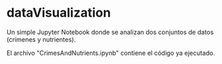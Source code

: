 # dataVisualization
Un simple Jupyter Notebook donde se analizan dos conjuntos de datos (crímenes y nutrientes).

El archivo "CrimesAndNutrients.ipynb" contiene el código ya ejecutado.
